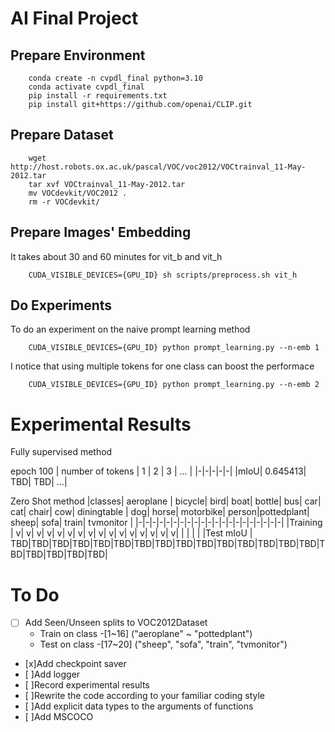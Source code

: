 # AI Final Project

## Prepare Environment
```
    conda create -n cvpdl_final python=3.10
    conda activate cvpdl_final
    pip install -r requirements.txt
    pip install git+https://github.com/openai/CLIP.git
```

## Prepare Dataset
```
    wget http://host.robots.ox.ac.uk/pascal/VOC/voc2012/VOCtrainval_11-May-2012.tar
    tar xvf VOCtrainval_11-May-2012.tar
    mv VOCdevkit/VOC2012 .
    rm -r VOCdevkit/
```

## Prepare Images' Embedding
It takes about 30 and 60 minutes for vit_b and vit_h
```
    CUDA_VISIBLE_DEVICES={GPU_ID} sh scripts/preprocess.sh vit_h
```

## Do Experiments
To do an experiment on the naive prompt learning method
```
    CUDA_VISIBLE_DEVICES={GPU_ID} python prompt_learning.py --n-emb 1
```

I notice that using multiple tokens for one class can boost the performace
```
    CUDA_VISIBLE_DEVICES={GPU_ID} python prompt_learning.py --n-emb 2
```

# Experimental Results
Fully supervised method


epoch 100
| number of tokens | 1 | 2 | 3 | ... |
|-|-|-|-|-|
|mIoU| 0.645413| TBD| TBD| ...|

Zero Shot method
|classes| aeroplane | bicycle| bird| boat| bottle| bus| car| cat| chair| cow| diningtable | dog| horse| motorbike| person|pottedplant| sheep| sofa| train| tvmonitor |
|-|-|-|-|-|-|-|-|-|-|-|-|-|-|-|-|-|-|-|-|-|
|Training | v| v| v| v| v| v| v| v| v| v| v| v| v| v| v| v| | | | |
|Test mIoU | TBD|TBD|TBD|TBD|TBD|TBD|TBD|TBD|TBD|TBD|TBD|TBD|TBD|TBD|TBD|TBD|TBD|TBD|TBD|TBD|



# To Do

- [ ] Add Seen/Unseen splits to VOC2012Dataset
    * Train on class -[1~16] ("aeroplane" ~ "pottedplant")
    * Test on class -[17~20] ("sheep", "sofa", "train", "tvmonitor")
- [x]Add checkpoint saver
- [ ]Add logger 
- [ ]Record experimental results
- [ ]Rewrite the code according to your familiar coding style
- [ ]Add explicit data types to the arguments of functions
- [ ]Add MSCOCO
